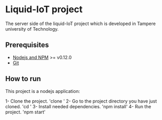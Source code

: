 # Liquid-IoT project

The server side of the liquid-IoT project which is developed in Tampere university of Technology.

## Prerequisites

- [Nodejs and NPM](nodejs.org) >= v0.12.0
- [Git](https://git-scm.com/)

## How to run

This project is a nodejs application:

1- Clone the project. 'clone '
2- Go to the project directory you have just cloned. 'cd '
3- Install needed dependencies. 'npm install'
4- Run the project. 'npm start'